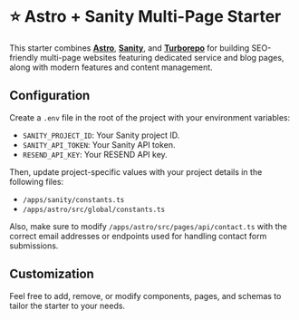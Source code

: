 # ⭐ Astro + Sanity Multi-Page Starter

This starter combines [**Astro**](https://astro.build/), [**Sanity**](https://www.sanity.io/), and [**Turborepo**](https://turborepo.com/) for building SEO-friendly multi-page websites featuring dedicated service and blog pages, along with modern features and content management.

## Configuration

Create a `.env` file in the root of the project with your environment variables:

- `SANITY_PROJECT_ID`: Your Sanity project ID.
- `SANITY_API_TOKEN`: Your Sanity API token.
- `RESEND_API_KEY`: Your RESEND API key.

Then, update project-specific values with your project details in the following files:

- `/apps/sanity/constants.ts`
- `/apps/astro/src/global/constants.ts`

Also, make sure to modify `/apps/astro/src/pages/api/contact.ts` with the correct email addresses or endpoints used for handling contact form submissions.

## Customization

Feel free to add, remove, or modify components, pages, and schemas to tailor the starter to your needs.
